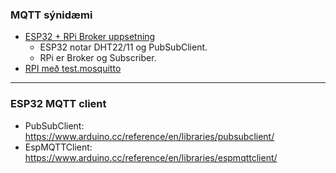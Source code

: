 ### MQTT sýnidæmi 

- [ESP32 + RPi Broker uppsetning](https://github.com/VESM3/IOT/blob/main/Efni/MQTT/MQTTBroker.md)
   - ESP32 notar DHT22/11 og PubSubClient. 
   - RPi er Broker og Subscriber.  
- [RPI með test.mosquitto](https://github.com/VESM3/IOT/tree/main/Efni/MQTT/RPI)

---

### ESP32 MQTT client
- PubSubClient: https://www.arduino.cc/reference/en/libraries/pubsubclient/
- EspMQTTClient: https://www.arduino.cc/reference/en/libraries/espmqttclient/
